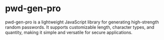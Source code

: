 # pwd-gen-pro

pwd-gen-pro is a lightweight JavaScript library for generating high-strength random passwords. It supports customizable length, character types, and quantity, making it simple and versatile for secure applications.
